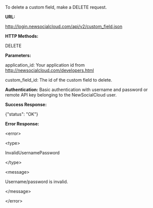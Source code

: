 To delete a custom field, make a DELETE request.

**URL:**

http://login.newsocialcloud.com/api/v2/custom_field.json

**HTTP Methods:**

DELETE

**Parameters:**

<p>application_id: Your application id from <a href='http://newsocialcloud.com/developers.html'>http://newsocialcloud.com/developers.html</a></p>
<p>custom_field_id: The id of the custom field to delete.</p>

**Authentication:**
Basic authentication with username and password or remote API key belonging to the NewSocialCloud user.

**Success Response:**

{"status": "OK"}

**Error Response:**



&lt;error&gt;




&lt;type&gt;

InvalidUsernamePassword

&lt;/type&gt;




&lt;message&gt;

Username/password is invalid.

&lt;/message&gt;




&lt;/error&gt;

